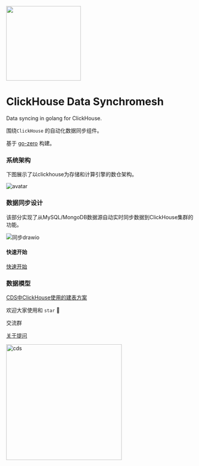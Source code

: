 <p align="left">
  <img width ="200px" src="https://gitee.com/kevwan/static/raw/master/doc/images/cds/logo.png">
</p>

# ClickHouse Data Synchromesh
Data syncing in golang for ClickHouse.

围绕`ClickHouse` 的自动化数据同步组件。

基于 [go-zero](https://github.com/tal-tech/go-zero) 构建。 

### 系统架构

下图展示了以clickhouse为存储和计算引擎的数仓架构。

![avatar](https://gitee.com/kevwan/static/raw/master/doc/images/cds/clickhouse_arch1.png)

### 数据同步设计

该部分实现了从MySQL/MongoDB数据源自动实时同步数据到ClickHouse集群的功能。

![同步drawio](https://gitee.com/kevwan/static/raw/master/doc/images/cds/同步drawio.png)

#### 快速开始

[快速开始](doc/quickstart.md)

### 数据模型
[CDS中ClickHouse使用的建表方案](doc/CDS中ClickHouse使用的建表方案.md)


欢迎大家使用和 `star` 🤝

交流群

[关于提问](https://github.com/ryanhanwu/How-To-Ask-Questions-The-Smart-Way/blob/main/README-zh_CN.md)

<img src="https://gitee.com/zyz01/cds/raw/master/doc/weichat.JPG" alt="cds" width="310" />
